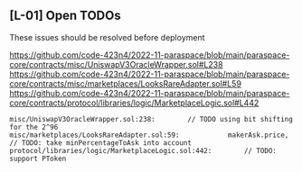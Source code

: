 ## [L-01] Open TODOs

These issues should be resolved before deployment

https://github.com/code-423n4/2022-11-paraspace/blob/main/paraspace-core/contracts/misc/UniswapV3OracleWrapper.sol#L238
https://github.com/code-423n4/2022-11-paraspace/blob/main/paraspace-core/contracts/misc/marketplaces/LooksRareAdapter.sol#L59
https://github.com/code-423n4/2022-11-paraspace/blob/main/paraspace-core/contracts/protocol/libraries/logic/MarketplaceLogic.sol#L442
```
misc/UniswapV3OracleWrapper.sol:238:        // TODO using bit shifting for the 2^96
misc/marketplaces/LooksRareAdapter.sol:59:            makerAsk.price, // TODO: take minPercentageToAsk into account
protocol/libraries/logic/MarketplaceLogic.sol:442:        // TODO: support PToken
```